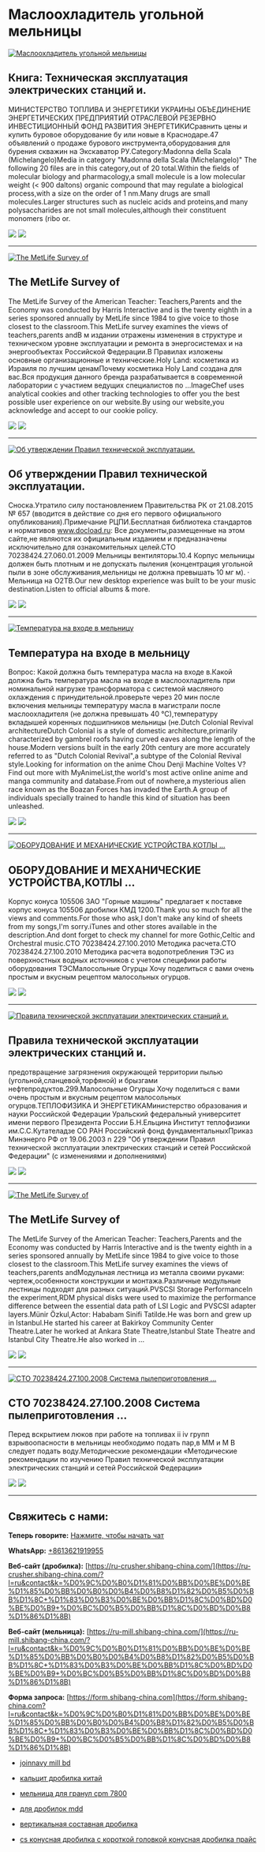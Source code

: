 # Маслоохладитель угольной мельницы

<a href="https://swt.shibang-china.com/?l=ru&img&k=%D0%9C%D0%B0%D1%81%D0%BB%D0%BE%D0%BE%D1%85%D0%BB%D0%B0%D0%B4%D0%B8%D1%82%D0%B5%D0%BB%D1%8C+%D1%83%D0%B3%D0%BE%D0%BB%D1%8C%D0%BD%D0%BE%D0%B9+%D0%BC%D0%B5%D0%BB%D1%8C%D0%BD%D0%B8%D1%86%D1%8B" target="_blank">![Маслоохладитель угольной мельницы](http://static.shibang-china.com/all-800x300/1313.jpg)</a>

## Книга: Техническая эксплуатация электрических станций и.
МИНИСТЕРСТВО ТОПЛИВА И ЭНЕРГЕТИКИ УКРАИНЫ ОБЪЕДИНЕНИЕ ЭНЕРГЕТИЧЕСКИХ ПРЕДПРИЯТИЙ ОТРАСЛЕВОЙ РЕЗЕРВНО ИНВЕСТИЦИОННЫЙ ФОНД РАЗВИТИЯ ЭНЕРГЕТИКИСравнить цены и купить буровое оборудование бу или новые в Краснодаре.47 объявлений о продаже бурового инструмента,оборудования для бурения скважин на Экскаватор РУ.Category:Madonna della Scala (Michelangelo)Media in category &quot;Madonna della Scala (Michelangelo)&quot; The following 20 files are in this category,out of 20 total.Within the fields of molecular biology and pharmacology,a small molecule is a low molecular weight (&lt; 900 daltons) organic compound that may regulate a biological process,with a size on the order of 1 nm.Many drugs are small molecules.Larger structures such as nucleic acids and proteins,and many polysaccharides are not small molecules,although their constituent monomers (ribo or.


<a href="https://whatsapp.shibangsoft.com/WhatsApp.php" target="_blank" title="WhatsApp">![](http://static.shibang-china.com/icon/whatsapp.png)</a> <a href="https://swt.shibang-china.com/?l=ru&icon&k=%D0%9C%D0%B0%D1%81%D0%BB%D0%BE%D0%BE%D1%85%D0%BB%D0%B0%D0%B4%D0%B8%D1%82%D0%B5%D0%BB%D1%8C+%D1%83%D0%B3%D0%BE%D0%BB%D1%8C%D0%BD%D0%BE%D0%B9+%D0%BC%D0%B5%D0%BB%D1%8C%D0%BD%D0%B8%D1%86%D1%8B" target="_blank">![](http://static.shibang-china.com/icon/chat-ru.png)</a>

---

<a href="https://swt.shibang-china.com/?l=ru&img&k=%D0%9C%D0%B0%D1%81%D0%BB%D0%BE%D0%BE%D1%85%D0%BB%D0%B0%D0%B4%D0%B8%D1%82%D0%B5%D0%BB%D1%8C+%D1%83%D0%B3%D0%BE%D0%BB%D1%8C%D0%BD%D0%BE%D0%B9+%D0%BC%D0%B5%D0%BB%D1%8C%D0%BD%D0%B8%D1%86%D1%8B" target="_blank">![The MetLife Survey of](http://static.shibang-china.com/all-800x300/624.jpg)</a>

## The MetLife Survey of
The MetLife Survey of the American Teacher: Teachers,Parents and the Economy was conducted by Harris Interactive and is the twenty eighth in a series sponsored annually by MetLife since 1984 to give voice to those closest to the classroom.This MetLife survey examines the views of teachers,parents andВ м издании отражены изменения в структуре и техническом уровне эксплуатации и ремонта в энергосистемах и на энергообъектах Российской Федерации.В Правилах изложены основные организационные и технические.Holy Land: косметика из Израиля по лучшим ценамПочему косметика Holy Land создана для вас.Вся продукция данного бренда разрабатывается в современной лаборатории с участием ведущих специалистов по …ImageChef uses analytical cookies and other tracking technologies to offer you the best possible user experience on our website.By using our website,you acknowledge and accept to our cookie policy.


<a href="https://whatsapp.shibangsoft.com/WhatsApp.php" target="_blank" title="WhatsApp">![](http://static.shibang-china.com/icon/whatsapp.png)</a> <a href="https://swt.shibang-china.com/?l=ru&icon&k=%D0%9C%D0%B0%D1%81%D0%BB%D0%BE%D0%BE%D1%85%D0%BB%D0%B0%D0%B4%D0%B8%D1%82%D0%B5%D0%BB%D1%8C+%D1%83%D0%B3%D0%BE%D0%BB%D1%8C%D0%BD%D0%BE%D0%B9+%D0%BC%D0%B5%D0%BB%D1%8C%D0%BD%D0%B8%D1%86%D1%8B" target="_blank">![](http://static.shibang-china.com/icon/chat-ru.png)</a>

---

<a href="https://swt.shibang-china.com/?l=ru&img&k=%D0%9C%D0%B0%D1%81%D0%BB%D0%BE%D0%BE%D1%85%D0%BB%D0%B0%D0%B4%D0%B8%D1%82%D0%B5%D0%BB%D1%8C+%D1%83%D0%B3%D0%BE%D0%BB%D1%8C%D0%BD%D0%BE%D0%B9+%D0%BC%D0%B5%D0%BB%D1%8C%D0%BD%D0%B8%D1%86%D1%8B" target="_blank">![Об утверждении Правил технической эксплуатации.](http://static.shibang-china.com/all-800x300/48.jpg)</a>

## Об утверждении Правил технической эксплуатации.
Сноска.Утратило силу постановлением Правительства РК от 21.08.2015 № 657 (вводится в действие со дня его первого официального опубликования).Примечание РЦПИ.Бесплатная библиотека стандартов и нормативов www.docload.ru: Все документы,размещенные на этом сайте,не являются их официальным изданием и предназначены исключительно для ознакомительных целей.СТО 70238424.27.060.01.2009 Мельницы вентиляторы.10.4 Корпус мельницы должен быть плотным и не допускать пыления (концентрация угольной пыли в зоне обслуживания,мельницы не должна превышать 10 мг м).&nbsp;&#0183;&#32;Мельница на О2ТВ.Our new desktop experience was built to be your music destination.Listen to official albums &amp; more.


<a href="https://whatsapp.shibangsoft.com/WhatsApp.php" target="_blank" title="WhatsApp">![](http://static.shibang-china.com/icon/whatsapp.png)</a> <a href="https://swt.shibang-china.com/?l=ru&icon&k=%D0%9C%D0%B0%D1%81%D0%BB%D0%BE%D0%BE%D1%85%D0%BB%D0%B0%D0%B4%D0%B8%D1%82%D0%B5%D0%BB%D1%8C+%D1%83%D0%B3%D0%BE%D0%BB%D1%8C%D0%BD%D0%BE%D0%B9+%D0%BC%D0%B5%D0%BB%D1%8C%D0%BD%D0%B8%D1%86%D1%8B" target="_blank">![](http://static.shibang-china.com/icon/chat-ru.png)</a>

---

<a href="https://swt.shibang-china.com/?l=ru&img&k=%D0%9C%D0%B0%D1%81%D0%BB%D0%BE%D0%BE%D1%85%D0%BB%D0%B0%D0%B4%D0%B8%D1%82%D0%B5%D0%BB%D1%8C+%D1%83%D0%B3%D0%BE%D0%BB%D1%8C%D0%BD%D0%BE%D0%B9+%D0%BC%D0%B5%D0%BB%D1%8C%D0%BD%D0%B8%D1%86%D1%8B" target="_blank">![Температура на входе в мельницу](http://static.shibang-china.com/all-800x300/1129.jpg)</a>

## Температура на входе в мельницу
Вопрос: Какой должна быть температура масла на входе в.Какой должна быть температура масла на входе в маслоохладитель при номинальной нагрузке трансформатора с системой масляного охлаждения с принудительной.проверьте через 20 мин после включения мельницы температуру масла в магистрали после маслоохладителя (не должна превышать 40 &#176;С),температуру вкладышей коренных подшипников мельницы (не.Dutch Colonial Revival architectureDutch Colonial is a style of domestic architecture,primarily characterized by gambrel roofs having curved eaves along the length of the house.Modern versions built in the early 20th century are more accurately referred to as &quot;Dutch Colonial Revival&quot;,a subtype of the Colonial Revival style.Looking for information on the anime Chou Denji Machine Voltes V? Find out more with MyAnimeList,the world's most active online anime and manga community and database.From out of nowhere,a mysterious alien race known as the Boazan Forces has invaded the Earth.A group of individuals specially trained to handle this kind of situation has been unleashed.


<a href="https://whatsapp.shibangsoft.com/WhatsApp.php" target="_blank" title="WhatsApp">![](http://static.shibang-china.com/icon/whatsapp.png)</a> <a href="https://swt.shibang-china.com/?l=ru&icon&k=%D0%9C%D0%B0%D1%81%D0%BB%D0%BE%D0%BE%D1%85%D0%BB%D0%B0%D0%B4%D0%B8%D1%82%D0%B5%D0%BB%D1%8C+%D1%83%D0%B3%D0%BE%D0%BB%D1%8C%D0%BD%D0%BE%D0%B9+%D0%BC%D0%B5%D0%BB%D1%8C%D0%BD%D0%B8%D1%86%D1%8B" target="_blank">![](http://static.shibang-china.com/icon/chat-ru.png)</a>

---

<a href="https://swt.shibang-china.com/?l=ru&img&k=%D0%9C%D0%B0%D1%81%D0%BB%D0%BE%D0%BE%D1%85%D0%BB%D0%B0%D0%B4%D0%B8%D1%82%D0%B5%D0%BB%D1%8C+%D1%83%D0%B3%D0%BE%D0%BB%D1%8C%D0%BD%D0%BE%D0%B9+%D0%BC%D0%B5%D0%BB%D1%8C%D0%BD%D0%B8%D1%86%D1%8B" target="_blank">![ОБОРУДОВАНИЕ И МЕХАНИЧЕСКИЕ УСТРОЙСТВА,КОТЛЫ …](http://static.shibang-china.com/all-800x300/186.jpg)</a>

## ОБОРУДОВАНИЕ И МЕХАНИЧЕСКИЕ УСТРОЙСТВА,КОТЛЫ …
Корпус конуса 105506 ЗАО &quot;Горные машины&quot; предлагает к поставке корпус конуса 105506 дробилки КМД 1200.Thank you so much for all the views and comments.For those who ask,I don't make any kind of sheets from my songs,I'm sorry.iTunes and other stores available in the description.And dont forget to check my channel for more Gothic,Celtic and Orchestral music.СТО 70238424.27.100.2010 Методика расчета.СТО 70238424.27.100.2010 Методика расчета водопотребления ТЭС из поверхностных водных источников с учетом специфики работы оборудования ТЭСМалосольные Огурцы Хочу поделиться с вами очень простым и вкусным рецептом малосольных огурцов.


<a href="https://whatsapp.shibangsoft.com/WhatsApp.php" target="_blank" title="WhatsApp">![](http://static.shibang-china.com/icon/whatsapp.png)</a> <a href="https://swt.shibang-china.com/?l=ru&icon&k=%D0%9C%D0%B0%D1%81%D0%BB%D0%BE%D0%BE%D1%85%D0%BB%D0%B0%D0%B4%D0%B8%D1%82%D0%B5%D0%BB%D1%8C+%D1%83%D0%B3%D0%BE%D0%BB%D1%8C%D0%BD%D0%BE%D0%B9+%D0%BC%D0%B5%D0%BB%D1%8C%D0%BD%D0%B8%D1%86%D1%8B" target="_blank">![](http://static.shibang-china.com/icon/chat-ru.png)</a>

---

<a href="https://swt.shibang-china.com/?l=ru&img&k=%D0%9C%D0%B0%D1%81%D0%BB%D0%BE%D0%BE%D1%85%D0%BB%D0%B0%D0%B4%D0%B8%D1%82%D0%B5%D0%BB%D1%8C+%D1%83%D0%B3%D0%BE%D0%BB%D1%8C%D0%BD%D0%BE%D0%B9+%D0%BC%D0%B5%D0%BB%D1%8C%D0%BD%D0%B8%D1%86%D1%8B" target="_blank">![Правила технической эксплуатации электрических станций и.](http://static.shibang-china.com/all-800x300/1506.jpg)</a>

## Правила технической эксплуатации электрических станций и.
предотвращение загрязнения окружающей территории пылью (угольной,сланцевой,торфяной) и брызгами нефтепродуктов.299.Малосольные Огурцы Хочу поделиться с вами очень простым и вкусным рецептом малосольных огурцов.ТЕПЛОФИЗИКА И ЭНЕРГЕТИКАМинистерство образования и науки Российской Федерации Уральский федеральный университет имени первого Президента России Б.Н.Ельцина Институт теплофизики им.С.С.Кутателадзе СО РАН Российский фонд фундаментальныхПриказ Минэнерго РФ от 19.06.2003 n 229 &quot;Об утверждении Правил технической эксплуатации электрических станций и сетей Российской Федерации&quot; (с изменениями и дополнениями)


<a href="https://whatsapp.shibangsoft.com/WhatsApp.php" target="_blank" title="WhatsApp">![](http://static.shibang-china.com/icon/whatsapp.png)</a> <a href="https://swt.shibang-china.com/?l=ru&icon&k=%D0%9C%D0%B0%D1%81%D0%BB%D0%BE%D0%BE%D1%85%D0%BB%D0%B0%D0%B4%D0%B8%D1%82%D0%B5%D0%BB%D1%8C+%D1%83%D0%B3%D0%BE%D0%BB%D1%8C%D0%BD%D0%BE%D0%B9+%D0%BC%D0%B5%D0%BB%D1%8C%D0%BD%D0%B8%D1%86%D1%8B" target="_blank">![](http://static.shibang-china.com/icon/chat-ru.png)</a>

---

<a href="https://swt.shibang-china.com/?l=ru&img&k=%D0%9C%D0%B0%D1%81%D0%BB%D0%BE%D0%BE%D1%85%D0%BB%D0%B0%D0%B4%D0%B8%D1%82%D0%B5%D0%BB%D1%8C+%D1%83%D0%B3%D0%BE%D0%BB%D1%8C%D0%BD%D0%BE%D0%B9+%D0%BC%D0%B5%D0%BB%D1%8C%D0%BD%D0%B8%D1%86%D1%8B" target="_blank">![The MetLife Survey of](http://static.shibang-china.com/all-800x300/691.jpg)</a>

## The MetLife Survey of
The MetLife Survey of the American Teacher: Teachers,Parents and the Economy was conducted by Harris Interactive and is the twenty eighth in a series sponsored annually by MetLife since 1984 to give voice to those closest to the classroom.This MetLife survey examines the views of teachers,parents andМодульная лестница из металла своими руками: чертеж,особенности конструкции и монтажа.Различные модульные лестницы подходят для разных ситуаций.PVSCSI Storage PerformanceIn the experiment,RDM physical disks were used to maximize the performance difference between the essential data path of LSI Logic and PVSCSI adapter layers.M&#252;nir &#214;zkul,Actor: Hababam Sinifi Tatilde.He was born and grew up in Istanbul.He started his career at Bakirkoy Community Center Theatre.Later he worked at Ankara State Theatre,Istanbul State Theatre and Istanbul City Theatre.He also worked in …


<a href="https://whatsapp.shibangsoft.com/WhatsApp.php" target="_blank" title="WhatsApp">![](http://static.shibang-china.com/icon/whatsapp.png)</a> <a href="https://swt.shibang-china.com/?l=ru&icon&k=%D0%9C%D0%B0%D1%81%D0%BB%D0%BE%D0%BE%D1%85%D0%BB%D0%B0%D0%B4%D0%B8%D1%82%D0%B5%D0%BB%D1%8C+%D1%83%D0%B3%D0%BE%D0%BB%D1%8C%D0%BD%D0%BE%D0%B9+%D0%BC%D0%B5%D0%BB%D1%8C%D0%BD%D0%B8%D1%86%D1%8B" target="_blank">![](http://static.shibang-china.com/icon/chat-ru.png)</a>

---

<a href="https://swt.shibang-china.com/?l=ru&img&k=%D0%9C%D0%B0%D1%81%D0%BB%D0%BE%D0%BE%D1%85%D0%BB%D0%B0%D0%B4%D0%B8%D1%82%D0%B5%D0%BB%D1%8C+%D1%83%D0%B3%D0%BE%D0%BB%D1%8C%D0%BD%D0%BE%D0%B9+%D0%BC%D0%B5%D0%BB%D1%8C%D0%BD%D0%B8%D1%86%D1%8B" target="_blank">![СТО 70238424.27.100.2008 Система пылеприготовления …](http://static.shibang-china.com/all-800x300/509.jpg)</a>

## СТО 70238424.27.100.2008 Система пылеприготовления …
Перед вскрытием люков при работе на топливах ii iv групп взрывоопасности в мельницы необходимо подать пар,в ММ и М В следует подать воду.Методические рекомендации &#171;Методические рекомендации по изучению Правил технической эксплуатации электрических станций и сетей Российской Федерации&#187;

<a href="https://whatsapp.shibangsoft.com/WhatsApp.php" target="_blank" title="WhatsApp">![](http://static.shibang-china.com/icon/whatsapp.png)</a> <a href="https://swt.shibang-china.com/?l=ru&icon&k=%D0%9C%D0%B0%D1%81%D0%BB%D0%BE%D0%BE%D1%85%D0%BB%D0%B0%D0%B4%D0%B8%D1%82%D0%B5%D0%BB%D1%8C+%D1%83%D0%B3%D0%BE%D0%BB%D1%8C%D0%BD%D0%BE%D0%B9+%D0%BC%D0%B5%D0%BB%D1%8C%D0%BD%D0%B8%D1%86%D1%8B" target="_blank">![](http://static.shibang-china.com/icon/chat-ru.png)</a>

---
## Свяжитесь с нами:

**Теперь говорите:** [Нажмите, чтобы начать чат](https://swt.shibang-china.com?l=ru&contact&k=%D0%9C%D0%B0%D1%81%D0%BB%D0%BE%D0%BE%D1%85%D0%BB%D0%B0%D0%B4%D0%B8%D1%82%D0%B5%D0%BB%D1%8C+%D1%83%D0%B3%D0%BE%D0%BB%D1%8C%D0%BD%D0%BE%D0%B9+%D0%BC%D0%B5%D0%BB%D1%8C%D0%BD%D0%B8%D1%86%D1%8B)

**WhatsApp:**  [+8613621919955](https://whatsapp.shibangsoft.com/WhatsApp.php)

**Веб-сайт (дробилка):** [https://ru-crusher.shibang-china.com/](https://ru-crusher.shibang-china.com/?l=ru&contact&k=%D0%9C%D0%B0%D1%81%D0%BB%D0%BE%D0%BE%D1%85%D0%BB%D0%B0%D0%B4%D0%B8%D1%82%D0%B5%D0%BB%D1%8C+%D1%83%D0%B3%D0%BE%D0%BB%D1%8C%D0%BD%D0%BE%D0%B9+%D0%BC%D0%B5%D0%BB%D1%8C%D0%BD%D0%B8%D1%86%D1%8B)

**Веб-сайт (мельница):** [https://ru-mill.shibang-china.com/](https://ru-mill.shibang-china.com/?l=ru&contact&k=%D0%9C%D0%B0%D1%81%D0%BB%D0%BE%D0%BE%D1%85%D0%BB%D0%B0%D0%B4%D0%B8%D1%82%D0%B5%D0%BB%D1%8C+%D1%83%D0%B3%D0%BE%D0%BB%D1%8C%D0%BD%D0%BE%D0%B9+%D0%BC%D0%B5%D0%BB%D1%8C%D0%BD%D0%B8%D1%86%D1%8B)

**Форма запроса:** [https://form.shibang-china.com](https://form.shibang-china.com?l=ru&contact&k=%D0%9C%D0%B0%D1%81%D0%BB%D0%BE%D0%BE%D1%85%D0%BB%D0%B0%D0%B4%D0%B8%D1%82%D0%B5%D0%BB%D1%8C+%D1%83%D0%B3%D0%BE%D0%BB%D1%8C%D0%BD%D0%BE%D0%B9+%D0%BC%D0%B5%D0%BB%D1%8C%D0%BD%D0%B8%D1%86%D1%8B)

* [joinnavy mill bd](../121/joinnavy%20mill%20bd.md)

* [кальцит дробилка китай](../121/%D0%BA%D0%B0%D0%BB%D1%8C%D1%86%D0%B8%D1%82%20%D0%B4%D1%80%D0%BE%D0%B1%D0%B8%D0%BB%D0%BA%D0%B0%20%D0%BA%D0%B8%D1%82%D0%B0%D0%B9.md)

* [мельница для гранул cpm 7800](../123/%D0%BC%D0%B5%D0%BB%D1%8C%D0%BD%D0%B8%D1%86%D0%B0%20%D0%B4%D0%BB%D1%8F%20%D0%B3%D1%80%D0%B0%D0%BD%D1%83%D0%BB%20cpm%207800.md)

* [для дробилок mdd](../124/%D0%B4%D0%BB%D1%8F%20%D0%B4%D1%80%D0%BE%D0%B1%D0%B8%D0%BB%D0%BE%D0%BA%20mdd.md)

* [вертикальная составная дробилка](../124/%D0%B2%D0%B5%D1%80%D1%82%D0%B8%D0%BA%D0%B0%D0%BB%D1%8C%D0%BD%D0%B0%D1%8F%20%D1%81%D0%BE%D1%81%D1%82%D0%B0%D0%B2%D0%BD%D0%B0%D1%8F%20%D0%B4%D1%80%D0%BE%D0%B1%D0%B8%D0%BB%D0%BA%D0%B0.md)

* [cs конусная дробилка с короткой головкой конусная дробилка прайс](../124/cs%20%D0%BA%D0%BE%D0%BD%D1%83%D1%81%D0%BD%D0%B0%D1%8F%20%D0%B4%D1%80%D0%BE%D0%B1%D0%B8%D0%BB%D0%BA%D0%B0%20%D1%81%20%D0%BA%D0%BE%D1%80%D0%BE%D1%82%D0%BA%D0%BE%D0%B9%20%D0%B3%D0%BE%D0%BB%D0%BE%D0%B2%D0%BA%D0%BE%D0%B9%20%D0%BA%D0%BE%D0%BD%D1%83%D1%81%D0%BD%D0%B0%D1%8F%20%D0%B4%D1%80%D0%BE%D0%B1%D0%B8%D0%BB%D0%BA%D0%B0%20%D0%BF%D1%80%D0%B0%D0%B9%D1%81.md)